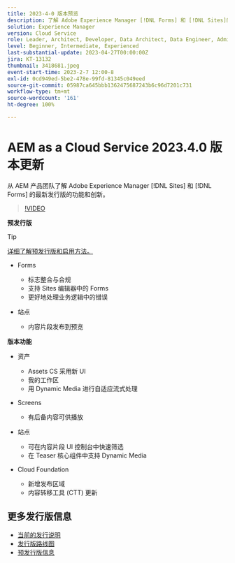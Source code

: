 ```yaml
---
title: 2023-4-0 版本预览
description: 了解 Adobe Experience Manager [!DNL Forms] 和 [!DNL Sites]的 2023-2-0 发行版的最新功能和创新。
solution: Experience Manager
version: Cloud Service
role: Leader, Architect, Developer, Data Architect, Data Engineer, Admin, User
level: Beginner, Intermediate, Experienced
last-substantial-update: 2023-04-27T00:00:00Z
jira: KT-13132
thumbnail: 3418681.jpeg
event-start-time: 2023-2-7 12:00-8
exl-id: 0cd949ed-5be2-478e-99fd-81345c049eed
source-git-commit: 05987ca645bbb1362475687243b6c96d7201c731
workflow-type: tm+mt
source-wordcount: '161'
ht-degree: 100%

---
```


# AEM as a Cloud Service 2023.4.0 版本更新

从 AEM 产品团队了解 Adobe Experience Manager [!DNL Sites] 和 [!DNL Forms] 的最新发行版的功能和创新。

>[!VIDEO](https://video.tv.adobe.com/v/3418681/?learn=on)

**预发行版**

>[!TIP]
>
>[详细了解预发行版和启用方法。](https://experienceleague.adobe.com/docs/experience-manager-cloud-service/content/release-notes/prerelease.html?lang=zh-Hans)

* Forms
   * 标志整合与合规
   * 支持 Sites 编辑器中的 Forms
   * 更好地处理业务逻辑中的错误

* 站点
   * 内容片段发布到预览

**版本功能**

* 资产
   * Assets CS 采用新 UI
   * 我的工作区
   * 用 Dynamic Media 进行自适应流式处理

* Screens
   * 有后备内容可供播放

* 站点
   * 可在内容片段 UI 控制台中快速筛选
   * 在 Teaser 核心组件中支持 Dynamic Media

* Cloud Foundation
   * 新增发布区域
   * 内容转移工具 (CTT) 更新

<!-- 
Have questions about the release?  Discuss the release in [Experience League Communities](https://adobe.ly/3KCfab0 )
-->

## 更多发行版信息

* [当前的发行说明](https://experienceleague.adobe.com/docs/experience-manager-cloud-service/content/release-notes/home.html?lang=zh-Hans)
* [发行版路线图](https://experienceleague.adobe.com/docs/experience-manager-release-information/aem-release-updates/update-releases-roadmap.html?lang=zh-Hans)
* [预发行版信息](https://experienceleague.adobe.com/docs/experience-manager-cloud-service/content/release-notes/prerelease.html)
